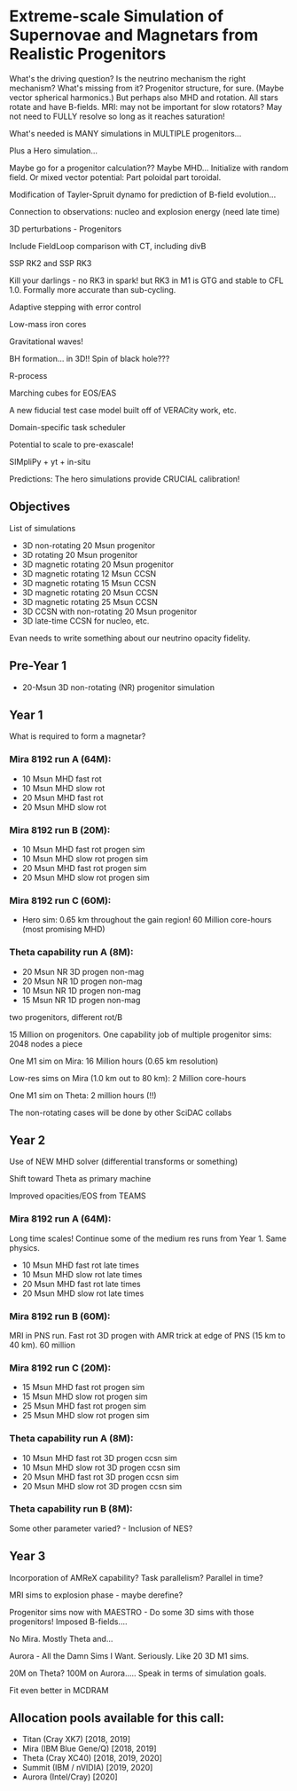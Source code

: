 # Extreme-scale Simulation of Supernovae and Magnetars from Realistic Progenitors

What's the driving question? Is the neutrino mechanism the right mechanism? What's missing from it? Progenitor structure, for sure. (Maybe vector spherical harmonics.) But perhaps also MHD and rotation. All stars rotate and have B-fields. MRI: may not be important for slow rotators? May not need to FULLY resolve so long as it reaches saturation!

What's needed is MANY simulations in MULTIPLE progenitors...

Plus a Hero simulation...

Maybe go for a progenitor calculation?? Maybe MHD... Initialize with random field. Or mixed vector potential: Part poloidal part toroidal.

Modification of Tayler-Spruit dynamo for prediction of B-field evolution...

Connection to observations: nucleo and explosion energy (need late time)

3D perturbations - Progenitors

Include FieldLoop comparison with CT, including divB

SSP RK2 and SSP RK3

Kill your darlings - no RK3 in spark! but RK3 in M1 is GTG and stable to CFL 1.0\. Formally more accurate than sub-cycling.

Adaptive stepping with error control

Low-mass iron cores

Gravitational waves!

BH formation... in 3D!! Spin of black hole???

R-process

Marching cubes for EOS/EAS

A new fiducial test case model built off of VERACity work, etc.

Domain-specific task scheduler

Potential to scale to pre-exascale!

SIMpliPy + yt + in-situ

Predictions: The hero simulations provide CRUCIAL calibration!

## Objectives

List of simulations

- 3D non-rotating 20 Msun progenitor
- 3D rotating 20 Msun progenitor
- 3D magnetic rotating 20 Msun progenitor
- 3D magnetic rotating 12 Msun CCSN
- 3D magnetic rotating 15 Msun CCSN
- 3D magnetic rotating 20 Msun CCSN
- 3D magnetic rotating 25 Msun CCSN
- 3D CCSN with non-rotating 20 Msun progenitor
- 3D late-time CCSN for nucleo, etc.

Evan needs to write something about our neutrino opacity fidelity.

## Pre-Year 1

- 20-Msun 3D non-rotating (NR) progenitor simulation

## Year 1

What is required to form a magnetar?

### Mira 8192 run A (64M):

- 10 Msun MHD fast rot
- 10 Msun MHD slow rot
- 20 Msun MHD fast rot
- 20 Msun MHD slow rot

### Mira 8192 run B (20M):

- 10 Msun MHD fast rot progen sim
- 10 Msun MHD slow rot progen sim
- 20 Msun MHD fast rot progen sim
- 20 Msun MHD slow rot progen sim

### Mira 8192 run C (60M):

- Hero sim: 0.65 km throughout the gain region! 60 Million core-hours (most promising MHD)

### Theta capability run A (8M):

- 20 Msun NR 3D progen non-mag
- 20 Msun NR 1D progen non-mag
- 10 Msun NR 1D progen non-mag
- 15 Msun NR 1D progen non-mag

two progenitors, different rot/B

15 Million on progenitors. One capability job of multiple progenitor sims: 2048 nodes a piece

One M1 sim on Mira: 16 Million hours (0.65 km resolution)

Low-res sims on Mira (1.0 km out to 80 km): 2 Million core-hours

One M1 sim on Theta: 2 million hours (!!)

The non-rotating cases will be done by other SciDAC collabs

## Year 2

Use of NEW MHD solver (differential transforms or something)

Shift toward Theta as primary machine

Improved opacities/EOS from TEAMS

### Mira 8192 run A (64M):

Long time scales! Continue some of the medium res runs from Year 1\. Same physics.

- 10 Msun MHD fast rot late times
- 10 Msun MHD slow rot late times
- 20 Msun MHD fast rot late times
- 20 Msun MHD slow rot late times

### Mira 8192 run B (60M):

MRI in PNS run. Fast rot 3D progen with AMR trick at edge of PNS (15 km to 40 km). 60 million

### Mira 8192 run C (20M):

- 15 Msun MHD fast rot progen sim
- 15 Msun MHD slow rot progen sim
- 25 Msun MHD fast rot progen sim
- 25 Msun MHD slow rot progen sim

### Theta capability run A (8M):

- 10 Msun MHD fast rot 3D progen ccsn sim
- 10 Msun MHD slow rot 3D progen ccsn sim
- 20 Msun MHD fast rot 3D progen ccsn sim
- 20 Msun MHD slow rot 3D progen ccsn sim

### Theta capability run B (8M):

Some other parameter varied? - Inclusion of NES?

## Year 3

Incorporation of AMReX capability? Task parallelism? Parallel in time?

MRI sims to explosion phase - maybe derefine?

Progenitor sims now with MAESTRO - Do some 3D sims with those progenitors! Imposed B-fields....

No Mira. Mostly Theta and...

Aurora - All the Damn Sims I Want. Seriously. Like 20 3D M1 sims.

20M on Theta? 100M on Aurora..... Speak in terms of simulation goals.

Fit even better in MCDRAM

## Allocation pools available for this call:

- Titan (Cray XK7) [2018, 2019]
- Mira (IBM Blue Gene/Q) [2018, 2019]
- Theta (Cray XC40) [2018, 2019, 2020]
- Summit (IBM / nVIDIA) [2019, 2020]
- Aurora (Intel/Cray) [2020]
